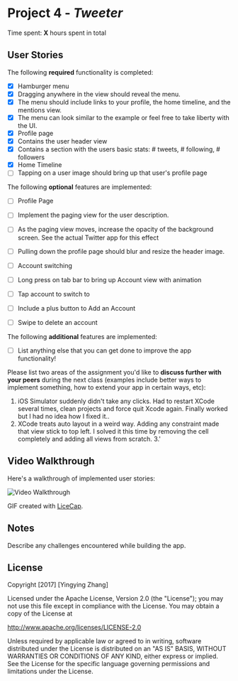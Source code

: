 # Project 4 - *Tweeter*

Time spent: **X** hours spent in total

## User Stories

The following **required** functionality is completed:

- [x] Hamburger menu
- [x] Dragging anywhere in the view should reveal the menu.
- [x] The menu should include links to your profile, the home timeline, and the mentions view.
- [x] The menu can look similar to the example or feel free to take liberty with the UI.
- [x] Profile page
- [x] Contains the user header view
- [x] Contains a section with the users basic stats: # tweets, # following, # followers
- [x] Home Timeline
- [ ] Tapping on a user image should bring up that user's profile page

The following **optional** features are implemented:

- [ ] Profile Page
- [ ] Implement the paging view for the user description.
- [ ] As the paging view moves, increase the opacity of the background screen. See the actual Twitter app for this effect
- [ ] Pulling down the profile page should blur and resize the header image.
- [ ] Account switching
- [ ] Long press on tab bar to bring up Account view with animation
- [ ] Tap account to switch to
- [ ] Include a plus button to Add an Account
- [ ] Swipe to delete an account


The following **additional** features are implemented:

- [ ] List anything else that you can get done to improve the app functionality!

Please list two areas of the assignment you'd like to **discuss further with your peers** during the next class (examples include better ways to implement something, how to extend your app in certain ways, etc):

1. iOS Simulator suddenly didn't take any clicks. Had to restart XCode several times, clean projects and force quit Xcode again. Finally worked but I had no idea how I fixed it..
2. XCode treats auto layout in a weird way. Adding any constraint made that view stick to top left. I solved it this time by removing the cell completely and adding all views from scratch.
3.'


## Video Walkthrough

Here's a walkthrough of implemented user stories:

<img src='http://i.imgur.com/link/to/your/gif/file.gif' title='Video Walkthrough' width='' alt='Video Walkthrough' />

GIF created with [LiceCap](http://www.cockos.com/licecap/).

## Notes

Describe any challenges encountered while building the app.

## License

Copyright [2017] [Yingying Zhang]

Licensed under the Apache License, Version 2.0 (the "License");
you may not use this file except in compliance with the License.
You may obtain a copy of the License at

http://www.apache.org/licenses/LICENSE-2.0

Unless required by applicable law or agreed to in writing, software
distributed under the License is distributed on an "AS IS" BASIS,
WITHOUT WARRANTIES OR CONDITIONS OF ANY KIND, either express or implied.
See the License for the specific language governing permissions and
limitations under the License.
